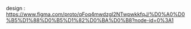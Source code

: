 design :
https://www.figma.com/proto/qFoq4mwdzgI2NTwpwkkfqJ/%D0%A0%D0%B5%D1%88%D0%B5%D1%82%D0%BA%D0%B8?node-id=0%3A1
